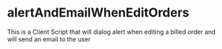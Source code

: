 # alertAndEmailWhenEditOrders
 This is a Client Script that will dialog alert when editing a billed order and will send an email to the user
